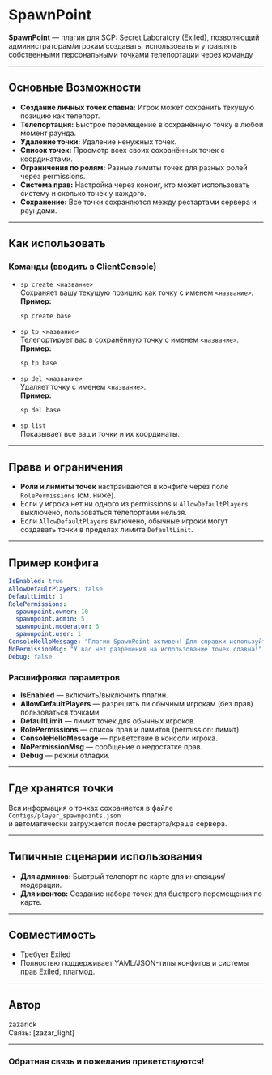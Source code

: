 # SpawnPoint

**SpawnPoint** — плагин для SCP: Secret Laboratory (Exiled), позволяющий администраторам/игрокам создавать, использовать и управлять собственными персональными точками телепортации через команду

---

## Основные Возможности

- **Создание личных точек спавна:** Игрок может сохранить текущую позицию как телепорт.
- **Телепортация:** Быстрое перемещение в сохранённую точку в любой момент раунда.
- **Удаление точки:** Удаление ненужных точек.
- **Список точек:** Просмотр всех своих сохранённых точек с координатами.
- **Ограничения по ролям:** Разные лимиты точек для разных ролей через permissions.
- **Система прав:** Настройка через конфиг, кто может использовать систему и сколько точек у каждого.
- **Сохранение:** Все точки сохраняются между рестартами сервера и раундами.

---

## Как использовать

### Команды (вводить в ClientConsole)

- `sp create <название>`  
  Сохраняет вашу текущую позицию как точку с именем `<название>`.  
  **Пример:**  
  ```
  sp create base
  ```

- `sp tp <название>`  
  Телепортирует вас в сохранённую точку с именем `<название>`.  
  **Пример:**  
  ```
  sp tp base
  ```

- `sp del <название>`  
  Удаляет точку с именем `<название>`.  
  **Пример:**  
  ```
  sp del base
  ```

- `sp list`  
  Показывает все ваши точки и их координаты.

---

## Права и ограничения

- **Роли и лимиты точек** настраиваются в конфиге через поле `RolePermissions` (см. ниже).
- Если у игрока нет ни одного из permissions и `AllowDefaultPlayers` выключено, пользоваться телепортами нельзя.
- Если `AllowDefaultPlayers` включено, обычные игроки могут создавать точки в пределах лимита `DefaultLimit`.

---

## Пример конфига

```yaml
IsEnabled: true
AllowDefaultPlayers: false
DefaultLimit: 1
RolePermissions:
  spawnpoint.owner: 10
  spawnpoint.admin: 5
  spawnpoint.moderator: 3
  spawnpoint.user: 1
ConsoleHelloMessage: "Плагин SpawnPoint активен! Для справки используйте sp list"
NoPermissionMsg: "У вас нет разрешения на использование точек спавна!"
Debug: false
```

### Расшифровка параметров

- **IsEnabled** — включить/выключить плагин.
- **AllowDefaultPlayers** — разрешить ли обычным игрокам (без прав) пользоваться точками.
- **DefaultLimit** — лимит точек для обычных игроков.
- **RolePermissions** — список прав и лимитов (permission: лимит).
- **ConsoleHelloMessage** — приветствие в консоли игрока.
- **NoPermissionMsg** — сообщение о недостатке прав.
- **Debug** — режим отладки.

---

## Где хранятся точки

Вся информация о точках сохраняется в файле  
`Configs/player_spawnpoints.json`  
и автоматически загружается после рестарта/краша сервера.

---

## Типичные сценарии использования

- **Для админов:** Быстрый телепорт по карте для инспекции/модерации.
- **Для ивентов:** Создание набора точек для быстрого перемещения по карте.

---

## Совместимость

- Требует Exiled
- Полностью поддерживает YAML/JSON-типы конфигов и системы прав Exiled, плагмод.

---

## Автор

zazarick  
Связь: [zazar_light]

---

### Обратная связь и пожелания приветствуются!
